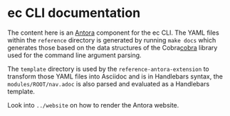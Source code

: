 # ec CLI documentation

The content here is an [Antora][antora] component for the ec CLI. The YAML files
within the `reference` directory is generated by running `make docs` which
generates those based on the data structures of the Cobra[cobra] library used
for the command line argument parsing.

The `template` directory is used by the `reference-antora-extension` to
transform those YAML files into Asciidoc and is in Handlebars syntax, the
`modules/ROOT/nav.adoc` is also parsed and evaluated as a Handlebars template.

Look into `../website` on how to render the Antora website.

[antora]: https://docs.antora.org/
[cobra]: https://cobra.dev/
